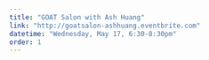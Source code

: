 ```yaml
---
title: "GOAT Salon with Ash Huang"
link: "http://goatsalon-ashhuang.eventbrite.com"
datetime: "Wednesday, May 17, 6:30-8:30pm"
order: 1
---
```

